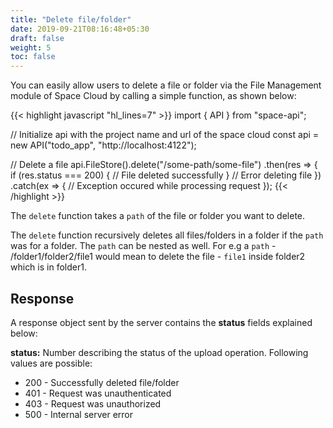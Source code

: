 ```yaml
---
title: "Delete file/folder"
date: 2019-09-21T08:16:48+05:30
draft: false
weight: 5
toc: false
---
```


You can easily allow users to delete a file or folder via the File Management module of Space Cloud by calling a simple function, as shown below:

{{< highlight javascript "hl_lines=7" >}}
import { API } from "space-api";

// Initialize api with the project name and url of the space cloud
const api = new API("todo_app", "http://localhost:4122");

// Delete a file
api.FileStore().delete("/some-path/some-file")
  .then(res => {
    if (res.status === 200) {
      // File deleted successfully
    }
    // Error deleting file
  })
  .catch(ex => {
    // Exception occured while processing request
  });
{{< /highlight >}}

The `delete` function takes a `path` of the file or folder you want to delete.

The `delete` function recursively deletes all files/folders in a folder if the `path` was for a folder. The `path` can be nested as well. For e.g a `path` - /folder1/folder2/file1 would mean to delete the file - `file1` inside folder2 which is in folder1.

## Response

A response object sent by the server contains the **status** fields explained below:

**status:** Number describing the status of the upload operation. Following values are possible:

- 200 - Successfully deleted file/folder
- 401 - Request was unauthenticated
- 403 - Request was unauthorized
- 500 - Internal server error